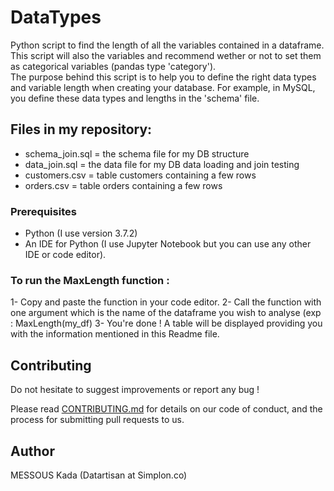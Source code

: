 # DataTypes
Python script to find the length of all the variables contained in a dataframe.
This script will also the variables and recommend wether or not to set them as categorical variables (pandas type 'category').  
The purpose behind this script is to help you to define the right data types and variable length when creating your database. For example, in MySQL, you define these data types and lengths in the 'schema' file.

## Files in my repository:
- schema_join.sql = the schema file for my DB structure
- data_join.sql = the data file for my DB data loading and join testing
- customers.csv = table customers containing a few rows
- orders.csv = table orders containing a few rows

### Prerequisites
- Python (I use version 3.7.2)
- An IDE for Python (I use Jupyter Notebook but you can use any other IDE or code editor).

### To run the MaxLength function :
1- Copy and paste the function in your code editor.
2- Call the function with one argument which is the name of the dataframe you wish to analyse (exp : MaxLength(my_df)
3- You're done ! A table will be displayed providing you with the information mentioned in this Readme file.

## Contributing
Do not hesitate to suggest improvements or report any bug !

Please read [CONTRIBUTING.md](https://gist.github.com/PurpleBooth/b24679402957c63ec426) for details on our code of conduct, and the process for submitting pull requests to us.

## Author
MESSOUS Kada
(Datartisan at Simplon.co)
